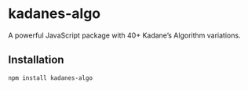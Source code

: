 # kadanes-algo
A powerful JavaScript package with 40+ Kadane’s Algorithm variations.

## Installation
```sh
npm install kadanes-algo
```

